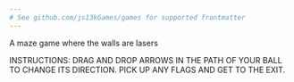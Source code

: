 ```yaml
---
# See github.com/js13kGames/games for supported frontmatter
---
```

A maze game where the walls are lasers

INSTRUCTIONS:
DRAG AND DROP ARROWS IN THE PATH OF YOUR BALL TO CHANGE ITS DIRECTION.
PICK UP ANY FLAGS AND GET TO THE EXIT.